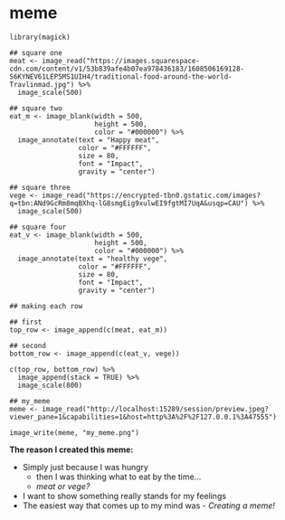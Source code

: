# meme 
```{r}
library(magick)

## square one
meat <- image_read("https://images.squarespace-cdn.com/content/v1/53b839afe4b07ea978436183/1608506169128-S6KYNEV61LEP5MS1UIH4/traditional-food-around-the-world-Travlinmad.jpg") %>% 
  image_scale(500)

## square two
eat_m <- image_blank(width = 500,
                     height = 500,
                     color = "#000000") %>%
  image_annotate(text = "Happy meat",
                 color = "#FFFFFF",
                 size = 80,
                 font = "Impact",
                 gravity = "center")

## square three
vege <- image_read("https://encrypted-tbn0.gstatic.com/images?q=tbn:ANd9GcRm8mqBXhq-lG8smgEig9xulwEI9fgtMI7UqA&usqp=CAU") %>% 
  image_scale(500)

## square four
eat_v <- image_blank(width = 500,
                     height = 500,
                     color = "#000000") %>%
  image_annotate(text = "healthy vege",
                 color = "#FFFFFF",
                 size = 80,
                 font = "Impact",
                 gravity = "center")

## making each row

## first
top_row <- image_append(c(meat, eat_m))

## second
bottom_row <- image_append(c(eat_v, vege))

c(top_row, bottom_row) %>%
  image_append(stack = TRUE) %>%
  image_scale(800)

## my_meme
meme <- image_read("http://localhost:15289/session/preview.jpeg?viewer_pane=1&capabilities=1&host=http%3A%2F%2F127.0.0.1%3A47555")

image_write(meme, "my_meme.png")
```

**The reason I created this meme:**
* Simply just because I was hungry
  - then I was thinking what to eat by the time...
  - *meat or vege?*
* I want to show something really stands for my feelings
* The easiest way that comes up to my mind was - *Creating a meme!*
 
 
